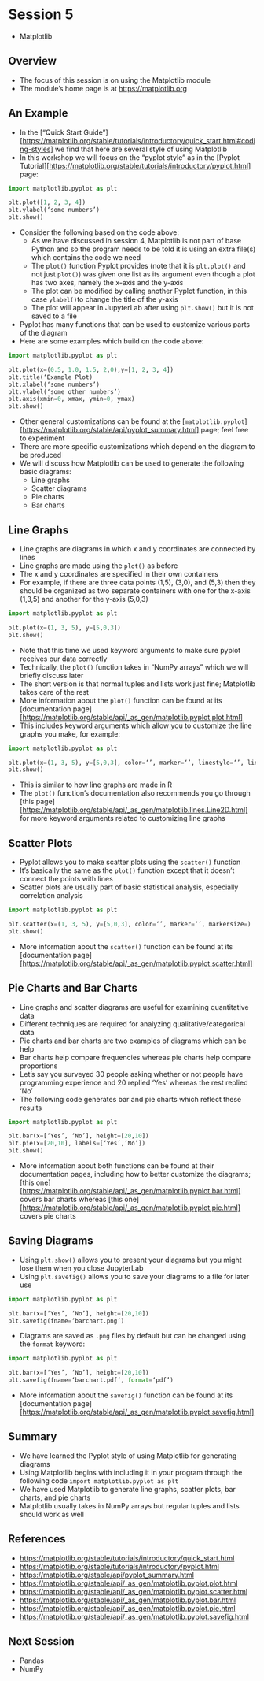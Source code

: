 # Session 5

- Matplotlib

## Overview

- The focus of this session is on using the Matplotlib module
- The module’s home page is at https://matplotlib.org

## An Example

- In the [“Quick Start Guide”][https://matplotlib.org/stable/tutorials/introductory/quick_start.html#coding-styles] we find that here are several style of using Matplotlib
- In this workshop we will focus on the “pyplot style” as in the [Pyplot Tutorial][https://matplotlib.org/stable/tutorials/introductory/pyplot.html] page: 

```python
import matplotlib.pyplot as plt

plt.plot([1, 2, 3, 4])
plt.ylabel(‘some numbers’)
plt.show()
```

- Consider the following based on the code above:
    - As we have discussed in session 4, Matplotlib is not part of base Python and so the program needs to be told it is using an extra file(s) which contains the code we need
    - The `plot()` function Pyplot provides (note that it is `plt.plot()` and not just `plot()`) was given one list as its argument even though a plot has two axes, namely the x-axis and the y-axis
    - The plot can be modified by calling another Pyplot function, in this case `ylabel()`to change the title of the y-axis
    - The plot will appear in JupyterLab after using `plt.show()` but it is not saved to a file
- Pyplot has many functions that can be used to customize various parts of the diagram
- Here are some examples which build on the code above:

```python
import matplotlib.pyplot as plt

plt.plot(x=(0.5, 1.0, 1.5, 2,0),y=[1, 2, 3, 4])
plt.title(‘Example Plot)
plt.xlabel(‘some numbers’)
plt.ylabel(‘some other numbers’)
plt.axis(xmin=0, xmax, ymin=0, ymax)
plt.show()
```

- Other general customizations can be found at the [`matplotlib.pyplot`][https://matplotlib.org/stable/api/pyplot_summary.html] page; feel free to experiment
- There are more specific customizations which depend on the diagram to be produced
- We will discuss how Matplotlib can be used to generate the following basic diagrams:
    - Line graphs
    - Scatter diagrams
    - Pie charts
    - Bar charts

## Line Graphs

- Line graphs are diagrams in which x and y coordinates are connected by lines
- Line graphs are made using the `plot()` as before
- The x and y coordinates are specified in their own containers
- For example, if there are three data points (1,5), (3,0), and (5,3) then they should be organized as two separate containers with one for the x-axis (1,3,5) and another for the y-axis (5,0,3)

```python
import matplotlib.pyplot as plt

plt.plot(x=(1, 3, 5), y=[5,0,3])
plt.show()
```

- Note that this time we used keyword arguments to make sure pyplot receives our data correctly
- Technically, the `plot()` function takes in “NumPy arrays” which we will briefly discuss later
- The short version is that normal tuples and lists work just fine; Matplotlib takes care of the rest
- More information about the `plot()` function can be found at its [documentation page][https://matplotlib.org/stable/api/_as_gen/matplotlib.pyplot.plot.html]
- This includes keyword arguments which allow you to customize the line graphs you make, for example:

```python
import matplotlib.pyplot as plt

plt.plot(x=(1, 3, 5), y=[5,0,3], color=‘’, marker=‘’, linestyle=‘’, linewidth=, markersize=)
plt.show()
```

- This is similar to how line graphs are made in R
- The `plot()` function’s documentation also recommends you go through [this page][https://matplotlib.org/stable/api/_as_gen/matplotlib.lines.Line2D.html] for more keyword arguments related to customizing line graphs

## Scatter Plots

- Pyplot allows you to make scatter plots using the `scatter()` function
- It’s basically the same as the `plot()` function except that it doesn’t connect the points with lines
- Scatter plots are usually part of basic statistical analysis, especially correlation analysis

```python
import matplotlib.pyplot as plt

plt.scatter(x=(1, 3, 5), y=[5,0,3], color=‘’, marker=‘’, markersize=)
plt.show()
```

- More information about the `scatter()` function can be found at its [documentation page][https://matplotlib.org/stable/api/_as_gen/matplotlib.pyplot.scatter.html]

## Pie Charts and Bar Charts

 - Line graphs and scatter diagrams are useful for examining quantitative data
 - Different techniques are required for analyzing qualitative/categorical data
 - Pie charts and bar charts are two examples of diagrams which can be help
 - Bar charts help compare frequencies whereas pie charts help compare proportions
 - Let’s say you surveyed 30 people asking whether or not people have programming experience and 20 replied ‘Yes’ whereas the rest replied ‘No’
 - The following code generates bar and pie charts which reflect these results

```python
import matplotlib.pyplot as plt

plt.bar(x=[‘Yes’, ‘No’], height=[20,10])
plt.pie(x=[20,10], labels=[‘Yes’,’No’])
plt.show()
```

- More information about both functions can be found at their documentation pages, including how to better customize the diagrams; [this one][https://matplotlib.org/stable/api/_as_gen/matplotlib.pyplot.bar.html] covers bar charts whereas [this one][https://matplotlib.org/stable/api/_as_gen/matplotlib.pyplot.pie.html] covers pie charts

## Saving Diagrams

- Using `plt.show()` allows you to present your diagrams but you might lose them when you close JupyterLab
- Using `plt.savefig()` allows you to save your diagrams to a file for later use

```python
import matplotlib.pyplot as plt

plt.bar(x=[‘Yes’, ‘No’], height=[20,10])
plt.savefig(fname=‘barchart.png’)
```

- Diagrams are saved as `.png` files by default but can be changed using the `format` keyword:

```python
import matplotlib.pyplot as plt

plt.bar(x=[‘Yes’, ‘No’], height=[20,10])
plt.savefig(fname=‘barchart.pdf’, format=‘pdf’)
```

- More information about the `savefig()` function can be found at its [documentation page][https://matplotlib.org/stable/api/_as_gen/matplotlib.pyplot.savefig.html]

## Summary

- We have learned the Pyplot style of using Matplotlib for generating diagrams
- Using Matplotlib begins with including it in your program through the following code `import matplotlib.pyplot as plt`
- We have used Matplotlib to generate line graphs, scatter plots, bar charts, and pie charts
- Matplotlib usually takes in NumPy arrays but regular tuples and lists should work as well

## References

- https://matplotlib.org/stable/tutorials/introductory/quick_start.html
- https://matplotlib.org/stable/tutorials/introductory/pyplot.html
- https://matplotlib.org/stable/api/pyplot_summary.html
- https://matplotlib.org/stable/api/_as_gen/matplotlib.pyplot.plot.html
- https://matplotlib.org/stable/api/_as_gen/matplotlib.pyplot.scatter.html
- https://matplotlib.org/stable/api/_as_gen/matplotlib.pyplot.bar.html
- https://matplotlib.org/stable/api/_as_gen/matplotlib.pyplot.pie.html
- https://matplotlib.org/stable/api/_as_gen/matplotlib.pyplot.savefig.html

## Next Session

- Pandas
- NumPy